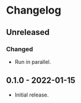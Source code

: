 # Changelog

## Unreleased

### Changed

- Run in parallel.

## 0.1.0 - 2022-01-15

- Initial release.
